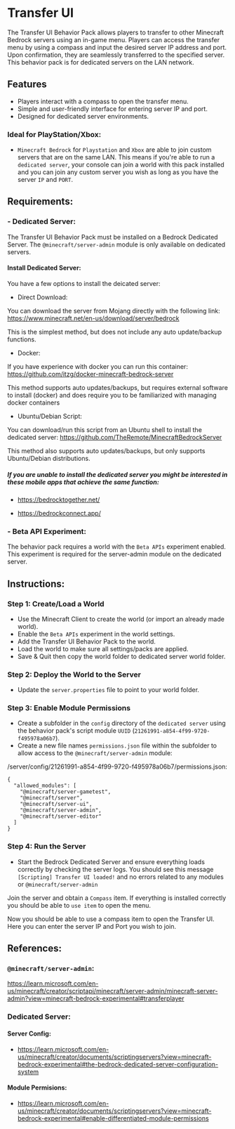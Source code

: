# Transfer UI

The Transfer UI Behavior Pack allows players to transfer to other Minecraft Bedrock servers using an in-game menu. Players can access the transfer menu by using a compass and input the desired server IP address and port. Upon confirmation, they are seamlessly transferred to the specified server. This behavior pack is for dedicated servers on the LAN network.

## Features
- Players interact with a compass to open the transfer menu.
- Simple and user-friendly interface for entering server IP and port.
- Designed for dedicated server environments.

### Ideal for PlayStation/Xbox:
- `Minecraft Bedrock` for `Playstation` and `Xbox` are able to join custom servers that are on the same LAN. 
This means if you're able to run a `dedicated server`, your console can join a world with this pack installed and you can join any custom server you wish as long as you have the server `IP` and `PORT`.

## Requirements:

### - Dedicated Server:

The Transfer UI Behavior Pack must be installed on a Bedrock Dedicated Server.
The `@minecraft/server-admin` module is only available on dedicated servers.

#### Install Dedicated Server:

You have a few options to install the deicated server:

- Direct Download:

You can download the server from Mojang directly with the following link: https://www.minecraft.net/en-us/download/server/bedrock

This is the simplest method, but does not include any auto update/backup functions.

- Docker:

If you have experience with docker you can run this container: https://github.com/itzg/docker-minecraft-bedrock-server

This method supports auto updates/backups, but requires external software to install (docker) and does require you to be familiarized with managing docker containers

- Ubuntu/Debian Script:

You can download/run this script from an Ubuntu shell to install the dedicated server: https://github.com/TheRemote/MinecraftBedrockServer

This method also supports auto updates/backups, but only supports Ubuntu/Debian distributions.

##### If you are unable to install the dedicated server you might be interested in these mobile apps that achieve the same function:

- https://bedrocktogether.net/

- https://bedrockconnect.app/

### - Beta API Experiment:

The behavior pack requires a world with the `Beta APIs` experiment enabled.
This experiment is required for the server-admin module on the dedicated server.

## Instructions:

### Step 1: Create/Load a World
- Use the Minecraft Client to create the world (or import an already made world).
- Enable the `Beta APIs` experiment in the world settings.
- Add the Transfer UI Behavior Pack to the world.
- Load the world to make sure all settings/packs are applied.
- Save & Quit then copy the world folder to dedicated server world folder.

### Step 2: Deploy the World to the Server

- Update the `server.properties` file to point to your world folder.

### Step 3: Enable Module Permissions

- Create a subfolder in the `config` directory of the `dedicated server` using the behavior pack's script module `UUID` (`21261991-a854-4f99-9720-f495978a06b7`).
- Create a new file names `permissions.json` file within the subfolder to allow access to the `@minecraft/server-admin` module:

/server/config/21261991-a854-4f99-9720-f495978a06b7/permissions.json:

```
{
  "allowed_modules": [
    "@minecraft/server-gametest",
    "@minecraft/server",
    "@minecraft/server-ui",
    "@minecraft/server-admin",
    "@minecraft/server-editor"
  ]
}
```
### Step 4: Run the Server

- Start the Bedrock Dedicated Server and ensure everything loads correctly by checking the server logs.
You should see this message `[Scripting] Transfer UI loaded!` and no errors related to any modules or `@minecraft/server-admin`

Join the server and obtain a `Compass` item. If everything is installed correctly you should be able to `use item` to open the menu.
  
Now you should be able to use a compass item to open the Transfer UI. Here you can enter the server IP and Port you wish to join.

## References:

### `@minecraft/server-admin`:

https://learn.microsoft.com/en-us/minecraft/creator/scriptapi/minecraft/server-admin/minecraft-server-admin?view=minecraft-bedrock-experimental#transferplayer

### Dedicated Server:

#### Server Config:

- https://learn.microsoft.com/en-us/minecraft/creator/documents/scriptingservers?view=minecraft-bedrock-experimental#the-bedrock-dedicated-server-configuration-system

#### Module Permisions:

- https://learn.microsoft.com/en-us/minecraft/creator/documents/scriptingservers?view=minecraft-bedrock-experimental#enable-differentiated-module-permissions